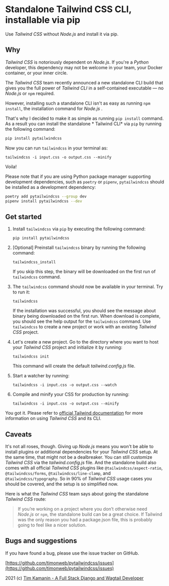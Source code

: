 # Standalone Tailwind CSS CLI, installable via pip

Use *Tailwind CSS* without *Node.js* and install it via pip.

## Why

*Tailwind CSS* is notoriously dependent on *Node.js*. If you're a *Python* developer, this dependency may not be welcome
in your team, your Docker container, or your inner circle.

The *Tailwind CSS* team recently announced a new standalone CLI build that gives you the full power of *Tailwind CLI* in
a self-contained executable — no *Node.js* or `npm` required.

However, installing such a standalone CLI isn't as easy as running `npm install`, the installation command for *Node.js*
.

That's why I decided to make it as simple as running `pip install` command. As a result you can install the standalone *
Tailwind CLI* via `pip` by running the following command:

```bash
pip install pytailwindcss
```

Now you can run `tailwindcss` in your terminal as:

```
tailwindcss -i input.css -o output.css --minify
```

Voila!

Please note that if you are using Python package manager supporting development dependencies, such as `poetry` or `pipenv`,
`pytailwindcss` should be installed as a development dependency:

```bash
poetry add pytailwindcss --group dev
pipenv install pytailwindcss --dev
```

## Get started

1. Install `tailwindcss` via `pip` by executing the following command:

   ```
   pip install pytailwindcss
   ```

2. [Optional] Preinstall `tailwindcss` binary by running the following command:

   ```
   tailwindcss_install
   ```

   If you skip this step, the binary will be downloaded on the first run of `tailwindcss` command.

3. The `tailwindcss` command should now be available in your terminal. Try to run it:

   ```
   tailwindcss
   ```

   If the installation was successful, you should see the message about binary being downloaded on the first run. When download is complete, you should see the help output for the `tailwindcss` command. Use `tailwindcss`
   to create a new project or work with an existing *Tailwind CSS* project.

4. Let's create a new project. Go to the directory where you want to host your *Tailwind CSS* project and initialize it
   by running:

   ```
   tailwindcss init
   ```

   This command will create the default *tailwind.config.js* file.

5. Start a watcher by running:

   ```
   tailwindcss -i input.css -o output.css --watch
   ```

6. Compile and minify your CSS for production by running:

   ```
   tailwindcss -i input.css -o output.css --minify
   ```

You got it. Please refer to [official Tailwind documentation](https://tailwindcss.com/docs) for more information on
using *Tailwind CSS* and its CLI.

## Caveats

It's not all roses, though. Giving up *Node.js* means you won't be able to install plugins or additional dependencies for
your *Tailwind CSS* setup. At the same time, that might not be a dealbreaker. You can still customize *Tailwind CSS* via
the *tailwind.config.js* file. And the standalone build also comes with all official *Tailwind CSS* plugins
like `@tailwindcss/aspect-ratio`, `@tailwindcss/forms`, `@tailwindcss/line-clamp`, and `@tailwindcss/typography`. So in
90% of *Tailwind CSS* usage cases you should be covered, and the setup is so simplified now.

Here is what the *Tailwind CSS* team says about going the standalone *Tailwind CSS* route:
> If you’re working on a project where you don’t otherwise need *Node.js* or `npm`, the standalone build can be a great choice. If Tailwind was the only reason you had a package.json file, this is probably going to feel like a nicer solution.

## Bugs and suggestions

If you have found a bug, please use the issue tracker on GitHub.

[https://github.com/timonweb/pytailwindcss/issues](https://github.com/timonweb/pytailwindcss/issues)

2021 (c) [Tim Kamanin - A Full Stack Django and Wagtail Developer](https://timonweb.com)
